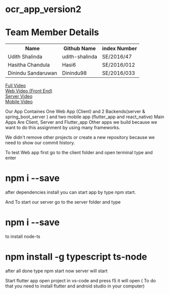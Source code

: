 # ocr_app_version2
# Team Member Details

<table style="width:100%">
  <tr>
    <th>Name</th>
    <th>Github Name</th>
    <th>index Number</th>
  </tr>
  <tr>
    <td>Udith Shalinda</td>
    <td>udith-shalinda</td>
    <td>SE/2016/47</td>
  </tr>
  <tr>
    <td>Hasitha Chandula</td>
    <td>Hasi6</td>
    <td>SE/2016/012</td>
  </tr>
  <tr>
    <td>Dinindu Sandaruwan</td>
    <td>Dinindu98</td>
    <td>SE/2016/033</td>
  </tr>
</table>

<a href="https://drive.google.com/file/d/1yXUPmR04X3Uyx_6onjm8HU3tT_00bF0q/view">Full Video </a> <br />
<a href="https://drive.google.com/drive/folders/1hrrXxCSg2FicdzF4b8J8UxE93cfoke6b">Web Video (Front End)</a> <br />
<a href="https://drive.google.com/file/d/1Iqrj6UTWp5ecqm4OPb7iEHCBp3cJmqb0/view">Server Video</a> <br />
<a href="https://drive.google.com/file/d/1IosIU7HVswZkfiFoNQ0bEQ8_Qvb7mHgl/view?usp=drivesdk">Mobile Video</a>


Our App Containes One Web App (Client) and 2 Backends(server & spring_boot_server ) and two mobile app (flutter_app and react_native)
Main Apps Are Client, Server and Flutter_app Other apps we build because we want to do this assignment by using many frameworks.

We didn't remove other projects or create a new repository because we need to show our commit history.

To test Web app first go to the client folder and open terminal type and enter <h1>npm i --save</h1> after dependencies install you can start app by type npm start.

And To start our server go to the server folder and type <h1>npm i --save </h1> to install node-ts <h1>npm install -g typescript ts-node </h1> after all done type npm start now server will start

Start flutter app open project in vs-code and press f5 it will open ( To do that you need to install flutter and android studio in your computer)


